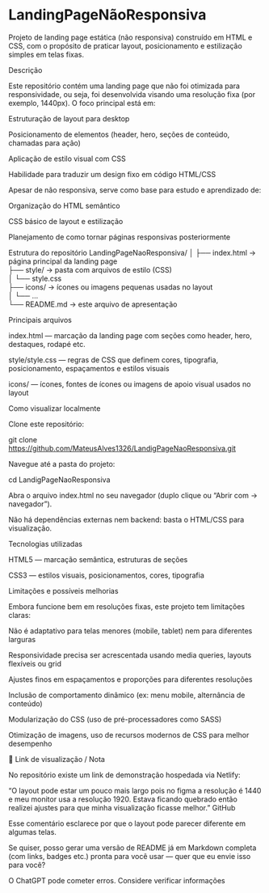 # LandingPageNãoResponsiva

Projeto de landing page estática (não responsiva) construído em HTML e CSS, com o propósito de praticar layout, posicionamento e estilização simples em telas fixas.

 Descrição

Este repositório contém uma landing page que não foi otimizada para responsividade, ou seja, foi desenvolvida visando uma resolução fixa (por exemplo, 1440px). O foco principal está em:

Estruturação de layout para desktop

Posicionamento de elementos (header, hero, seções de conteúdo, chamadas para ação)

Aplicação de estilo visual com CSS

Habilidade para traduzir um design fixo em código HTML/CSS

Apesar de não responsiva, serve como base para estudo e aprendizado de:

Organização do HTML semântico

CSS básico de layout e estilização

Planejamento de como tornar páginas responsivas posteriormente


Estrutura do repositório
LandingPageNaoResponsiva/
│
├── index.html          → página principal da landing page  
├── style/               → pasta com arquivos de estilo (CSS)  
│     └── style.css  
├── icons/               → ícones ou imagens pequenas usadas no layout  
│     └── …  
└── README.md            → este arquivo de apresentação  

Principais arquivos

index.html — marcação da landing page com seções como header, hero, destaques, rodapé etc.

style/style.css — regras de CSS que definem cores, tipografia, posicionamento, espaçamentos e estilos visuais

icons/ — ícones, fontes de ícones ou imagens de apoio visual usados no layout


 Como visualizar localmente

Clone este repositório:

git clone https://github.com/MateusAlves1326/LandigPageNaoResponsiva.git


Navegue até a pasta do projeto:

cd LandigPageNaoResponsiva


Abra o arquivo index.html no seu navegador (duplo clique ou “Abrir com → navegador”).

Não há dependências externas nem backend: basta o HTML/CSS para visualização.


Tecnologias utilizadas

HTML5 — marcação semântica, estruturas de seções

CSS3 — estilos visuais, posicionamentos, cores, tipografia


Limitações e possíveis melhorias

Embora funcione bem em resoluções fixas, este projeto tem limitações claras:

Não é adaptativo para telas menores (mobile, tablet) nem para diferentes larguras

Responsividade precisa ser acrescentada usando media queries, layouts flexíveis ou grid

Ajustes finos em espaçamentos e proporções para diferentes resoluções

Inclusão de comportamento dinâmico (ex: menu mobile, alternância de conteúdo)

Modularização do CSS (uso de pré-processadores como SASS)

Otimização de imagens, uso de recursos modernos de CSS para melhor desempenho

🔗 Link de visualização / Nota

No repositório existe um link de demonstração hospedada via Netlify:

“O layout pode estar um pouco mais largo pois no figma a resolução é 1440 e meu monitor usa a resolução 1920. Estava ficando quebrado então realizei ajustes para que minha visualização ficasse melhor.” 
GitHub

Esse comentário esclarece por que o layout pode parecer diferente em algumas telas.

Se quiser, posso gerar uma versão de README já em Markdown completa (com links, badges etc.) pronta para você usar — quer que eu envie isso para você?

O ChatGPT pode cometer erros. Considere verificar informações
